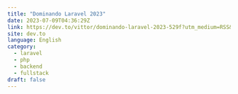 ```yaml
---
title: "Dominando Laravel 2023"
date: 2023-07-09T04:36:29Z
link: https://dev.to/vittor/dominando-laravel-2023-529f?utm_medium=RSS&utm_source=news.12bit.vn
site: dev.to
language: English
category:
  - laravel
  - php
  - backend
  - fullstack
draft: false
---
```

